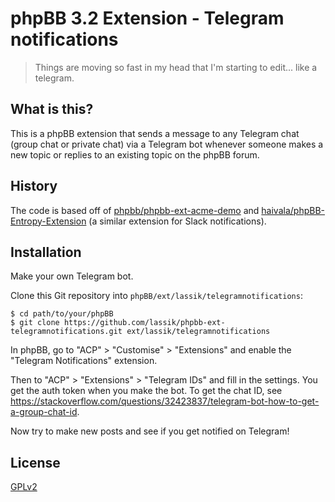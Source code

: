 # phpBB 3.2 Extension - Telegram notifications #

> Things are moving so fast in my head that I'm starting to
edit... like a telegram.

## What is this?

This is a phpBB extension that sends a message to any Telegram chat
(group chat or private chat) via a Telegram bot whenever someone makes
a new topic or replies to an existing topic on the phpBB forum.

## History

The code is based off
of
[phpbb/phpbb-ext-acme-demo](https://github.com/phpbb/phpbb-ext-acme-demo) and
[haivala/phpBB-Entropy-Extension](https://github.com/haivala/phpBB-Entropy-Extension) (a
similar extension for Slack notifications).

## Installation

Make your own Telegram bot.

Clone this Git repository into `phpBB/ext/lassik/telegramnotifications`:

    $ cd path/to/your/phpBB
    $ git clone https://github.com/lassik/phpbb-ext-telegramnotifications.git ext/lassik/telegramnotifications

In phpBB, go to "ACP" > "Customise" > "Extensions" and enable the
"Telegram Notifications" extension.

Then to "ACP" > "Extensions" > "Telegram IDs" and fill in the
settings. You get the auth token when you make the bot. To get the
chat ID, see
<https://stackoverflow.com/questions/32423837/telegram-bot-how-to-get-a-group-chat-id>.

Now try to make new posts and see if you get notified on Telegram!

## License

[GPLv2](license.txt)

